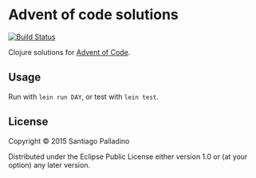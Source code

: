 # Advent of code solutions

[![Build Status](https://travis-ci.org/spalladino/adventofcode-clj.svg?branch=master)](https://travis-ci.org/spalladino/adventofcode-clj)

Clojure solutions for [Advent of Code](http://adventofcode.com/).

## Usage

Run with `lein run DAY`, or test with `lein test`.

## License

Copyright © 2015 Santiago Palladino

Distributed under the Eclipse Public License either version 1.0 or (at
your option) any later version.
